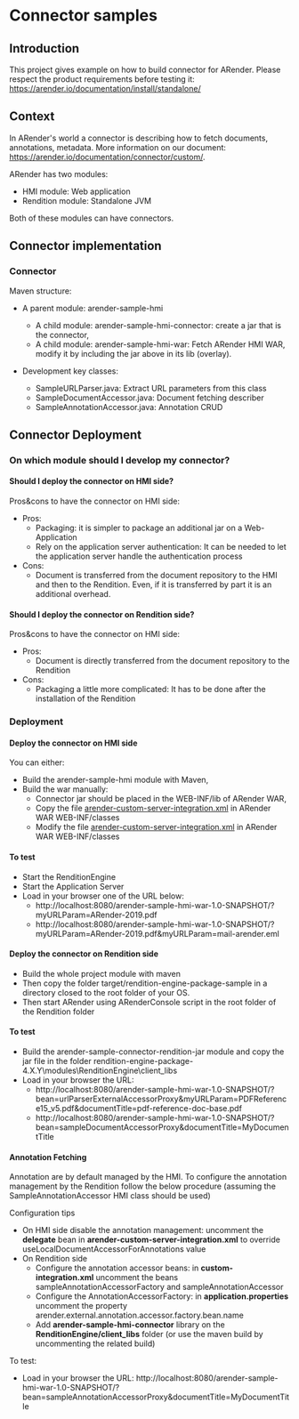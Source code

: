 # Connector samples

## Introduction

This project gives example on how to build connector for ARender. Please respect the product requirements before testing
it: https://arender.io/documentation/install/standalone/

## Context

In ARender's world a connector is describing how to fetch documents, annotations, metadata. More information on our
document: https://arender.io/documentation/connector/custom/.

ARender has two modules:

* HMI module: Web application
* Rendition module: Standalone JVM

Both of these modules can have connectors.

## Connector implementation

### Connector

Maven structure:

* A parent module: arender-sample-hmi
    * A child module: arender-sample-hmi-connector: create a jar that is the connector,
    * A child module: arender-sample-hmi-war: Fetch ARender HMI WAR, modify it by including the jar above in its
      lib (overlay).

* Development key classes: 
    * SampleURLParser.java: Extract URL parameters from this class
    * SampleDocumentAccessor.java: Document fetching describer
    * SampleAnnotationAccessor.java: Annotation CRUD

## Connector Deployment

### On which module should I develop my connector?

#### Should I deploy the connector on HMI side?

Pros&cons to have the connector on HMI side:

* Pros:
    * Packaging: it is simpler to package an additional jar on a Web-Application
    * Rely on the application server authentication: It can be needed to let the application server handle the
      authentication process
* Cons:
    * Document is transferred from the document repository to the HMI and then to the Rendition. Even, if it is
      transferred by part it is an additional overhead.

#### Should I deploy the connector on Rendition side?

Pros&cons to have the connector on HMI side:

* Pros:
    * Document is directly transferred from the document repository to the Rendition
* Cons:
    * Packaging a little more complicated: It has to be done after the installation of the Rendition

### Deployment

#### Deploy the connector on HMI side

You can either:
* Build the arender-sample-hmi module with Maven,
* Build the war manually:
    * Connector jar should be placed in the WEB-INF/lib of ARender WAR,
    * Copy the  file [arender-custom-server-integration.xml](/arender-sample-hmi/arender-sample-hmi-war/src/main/resources/arender-custom-integration.xml) in ARender WAR WEB-INF/classes
    * Modify the file [arender-custom-server-integration.xml](/arender-sample-hmi/arender-sample-hmi-war/src/main/resources/arender-server.properties) in ARender WAR WEB-INF/classes

#### To test

* Start the RenditionEngine
* Start the Application Server
* Load in your browser one of the URL below:
    * http://localhost:8080/arender-sample-hmi-war-1.0-SNAPSHOT/?myURLParam=ARender-2019.pdf
    * http://localhost:8080/arender-sample-hmi-war-1.0-SNAPSHOT/?myURLParam=ARender-2019.pdf&myURLParam=mail-arender.eml

#### Deploy the connector on Rendition side

* Build the whole project module with maven
* Then copy the folder target/rendition-engine-package-sample in a directory closed to the root folder of your OS.
* Then start ARender using ARenderConsole script in the root folder of the Rendition folder

#### To test

* Build the arender-sample-connector-rendition-jar module and copy the jar file in the folder
  rendition-engine-package-4.X.Y\modules\RenditionEngine\client_libs
* Load in your browser the URL: 
  * http://localhost:8080/arender-sample-hmi-war-1.0-SNAPSHOT/?bean=urlParserExternalAccessorProxy&myURLParam=PDFReference15_v5.pdf&documentTitle=pdf-reference-doc-base.pdf
  * http://localhost:8080/arender-sample-hmi-war-1.0-SNAPSHOT/?bean=sampleDocumentAccessorProxy&documentTitle=MyDocumentTitle
  
#### Annotation Fetching
Annotation are by default managed by the HMI. 
To configure the annotation management by the Rendition follow the below procedure (assuming the SampleAnnotationAccessor HMI class should be used)

Configuration tips

* On HMI side disable the annotation management: uncomment the **delegate** bean in **arender-custom-server-integration.xml** to override useLocalDocumentAccessorForAnnotations value
* On Rendition side
    * Configure the annotation accessor beans: in **custom-integration.xml** uncomment the beans sampleAnnotationAccessorFactory and sampleAnnotationAccessor
    * Configure the AnnotationAccessorFactory: in **application.properties** uncomment the property arender.external.annotation.accessor.factory.bean.name
    * Add **arender-sample-hmi-connector** library on the **RenditionEngine/client_libs** folder (or use the maven build by uncommenting the related build)

To test:
* Load in your browser the
  URL: http://localhost:8080/arender-sample-hmi-war-1.0-SNAPSHOT/?bean=sampleAnnotationAccessorProxy&documentTitle=MyDocumentTitle